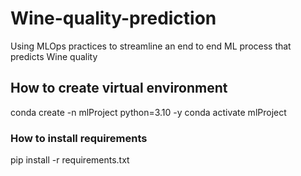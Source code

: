 # Wine-quality-prediction
Using MLOps practices to streamline an end to end ML process that predicts Wine quality


## How to create virtual environment
conda create -n mlProject python=3.10 -y
conda activate mlProject


### How to install requirements

pip install -r requirements.txt

